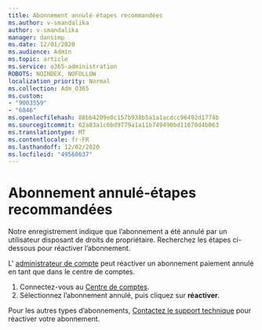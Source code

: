 ```yaml
---
title: Abonnement annulé-étapes recommandées
ms.author: v-smandalika
author: v-smandalika
manager: dansimp
ms.date: 12/01/2020
ms.audience: Admin
ms.topic: article
ms.service: o365-administration
ROBOTS: NOINDEX, NOFOLLOW
localization_priority: Normal
ms.collection: Adm_O365
ms.custom:
- "9003559"
- "6846"
ms.openlocfilehash: 88bb4209e0c157b938b5a1a1acdcc96492d1774b
ms.sourcegitcommit: 62a83a1c6bd9779a1a11b749490bd11670d4b063
ms.translationtype: MT
ms.contentlocale: fr-FR
ms.lasthandoff: 12/02/2020
ms.locfileid: "49560637"
---
```

# <a name="subscription-cancelled---legacy---recommended-steps"></a>Abonnement annulé-étapes recommandées

Notre enregistrement indique que l’abonnement a été annulé par un utilisateur disposant de droits de propriétaire. Recherchez les étapes ci-dessous pour réactiver l’abonnement.

L' [administrateur de compte](https://docs.microsoft.com/azure/cost-management-billing/manage/billing-subscription-transfer?WT.mc_id=Portal-Microsoft_Azure_Support#whoisaa) peut réactiver un abonnement paiement annulé en tant que dans le centre de comptes.

1. Connectez-vous au [Centre de comptes](https://account.azure.com/Subscriptions).
2. Sélectionnez l’abonnement annulé, puis cliquez sur **réactiver**.

Pour les autres types d’abonnements, [Contactez le support technique](https://ms.portal.azure.com/#blade/Microsoft_Azure_Support/HelpAndSupportBlade/overview) pour réactiver votre abonnement.
